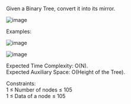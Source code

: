 Given a Binary Tree, convert it into its mirror.</br>

![image](https://github.com/user-attachments/assets/d5c62dac-1b0a-4458-b6ef-2ff21a90adf6)</br>

Examples:</br>

![image](https://github.com/user-attachments/assets/85809b7b-22c9-46ca-b951-a8ecb5f392fd)</br>

![image](https://github.com/user-attachments/assets/0b8cb0d3-97e9-402d-a95b-732ae6e33174)</br>

Expected Time Complexity: O(N).</br>
Expected Auxiliary Space: O(Height of the Tree).</br>

Constraints:</br>
1 ≤ Number of nodes ≤ 105</br>
1 ≤ Data of a node ≤ 105</br>
